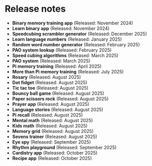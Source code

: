 # Release notes

- **Binary memory training app** (Released: November 2024)  
- **Learn binary app** (Released: November 2024)  
- **Speedcubing scrambler generator** (Released: December 2025)  
- **Learn language numbers** (Released: January 2025)  
- **Random word number generator** (Released: February 2025)  
- **PAO system lookup** (Released: February 2025)  
- **Speed cubing algorithms** (Released: March 2025)  
- **PAO system** (Released: March 2025)  
- **Pi memory training** (Released: April 2025)  
- **More than Pi memory training** (Released: July 2025)  
- **Rosary** (Released: August 2025)  
- **Dot fidget** (Released: August 2025)  
- **Tic tac toe** (Released: August 2025)  
- **Bouncy ball game** (Released: August 2025)  
- **Paper scissors rock** (Released: August 2025)  
- **Prayer app** (Released: August 2025)  
- **Language stories** (Released: August 2025)  
- **Pi recall** (Released: August 2025)  
- **Mental math** (Released: August 2025)
- **Kids math** (Released: August 2025)  
- **Memory grid** (Released: August 2025)
- **Sevens trainer** (Released: August 2025)
- **Eye spy** (Released: September 2025)
- **Rhythm playground** (Released: September 2025)
- **Cardistry app** (Released: October 2025)
- **Recipe app** (Released: October 2025)
